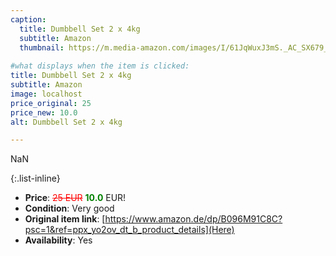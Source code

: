 ```yaml
---
caption:
  title: Dumbbell Set 2 x 4kg
  subtitle: Amazon
  thumbnail: https://m.media-amazon.com/images/I/61JqWuxJ3mS._AC_SX679_.jpg
  
#what displays when the item is clicked:
title: Dumbbell Set 2 x 4kg
subtitle: Amazon
image: localhost
price_original: 25
price_new: 10.0
alt: Dumbbell Set 2 x 4kg

---
```

NaN

{:.list-inline} 
- **Price**: <span style="color:red"><del>25 EUR</del></span> <span style="color:green">**10.0**</span> EUR!
- **Condition**: Very good
- **Original item link**: [https://www.amazon.de/dp/B096M91C8C?psc=1&ref=ppx_yo2ov_dt_b_product_details](Here)
- **Availability**: Yes
